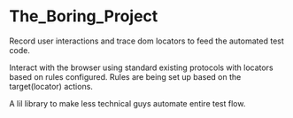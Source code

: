 # The_Boring_Project
Record user interactions and trace dom locators to feed the automated test code.

Interact with the browser using standard existing protocols with locators based on rules configured.
Rules are being set up based on the target(locator) actions.

A lil library to make less technical guys automate entire test flow.
